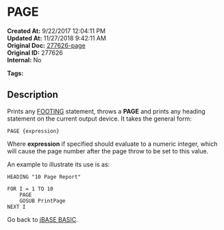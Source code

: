 # PAGE

**Created At:** 9/22/2017 12:04:11 PM  
**Updated At:** 11/27/2018 9:42:11 AM  
**Original Doc:** [277626-page](https://docs.jbase.com/36868-jbase-basic/277626-page)  
**Original ID:** 277626  
**Internal:** No  

**Tags:**
<badge text='printing' vertical='middle' />
<badge text='output' vertical='middle' />

## Description

Prints any [FOOTING](./../footing) statement, throws a **PAGE** and prints any heading statement on the current output device. It takes the general form:

```
PAGE {expression}
```

Where **expression** if specified should evaluate to a numeric integer, which will cause the page number after the page throw to be set to this value.

An example to illustrate its use is as:

```
HEADING "10 Page Report"

FOR I = 1 TO 10
    PAGE
    GOSUB PrintPage
NEXT I
```

Go back to [jBASE BASIC](./../jbase-basic-programmers-reference-guide).
